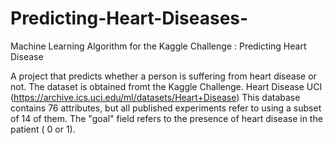 # Predicting-Heart-Diseases-
Machine Learning Algorithm for the Kaggle Challenge : Predicting Heart Disease 

A project that predicts whether a person is suffering from heart disease or not. The dataset is obtained fromt the Kaggle Challenge. 
Heart Disease UCI (https://archive.ics.uci.edu/ml/datasets/Heart+Disease)
This database contains 76 attributes, but all published experiments refer to using a subset of 14 of them.
The "goal" field refers to the presence of heart disease in the patient ( 0 or 1).

